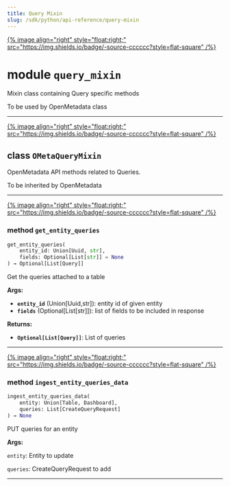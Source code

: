 ```yaml
---
title: Query Mixin
slug: /sdk/python/api-reference/query-mixin
---
```




[{% image align="right" style="float:right;" src="https://img.shields.io/badge/-source-cccccc?style=flat-square" /%}](https://github.com/open-metadata/OpenMetadata/tree/main/ingestion/src/metadata/ingestion/ometa/mixins/query_mixin.py#L0")

# module `query_mixin`
Mixin class containing Query specific methods 

To be used by OpenMetadata class 



---

[{% image align="right" style="float:right;" src="https://img.shields.io/badge/-source-cccccc?style=flat-square" /%}](https://github.com/open-metadata/OpenMetadata/tree/main/ingestion/src/metadata/ingestion/ometa/mixins/query_mixin.py#L30")

## class `OMetaQueryMixin`
OpenMetadata API methods related to Queries. 

To be inherited by OpenMetadata 




---

[{% image align="right" style="float:right;" src="https://img.shields.io/badge/-source-cccccc?style=flat-square" /%}](https://github.com/open-metadata/OpenMetadata/tree/main/ingestion/src/metadata/ingestion/ometa/mixins/query_mixin.py#L92")

### method `get_entity_queries`

```python
get_entity_queries(
    entity_id: Union[Uuid, str],
    fields: Optional[List[str]] = None
) → Optional[List[Query]]
```

Get the queries attached to a table 



**Args:**
 
 - <b>`entity_id`</b> (Union[Uuid,str]):  entity id of given entity 
 - <b>`fields`</b> (Optional[List[str]]):  list of fields to be included in response 





**Returns:**
 
 - <b>`Optional[List[Query]]`</b>:  List of queries 

---

[{% image align="right" style="float:right;" src="https://img.shields.io/badge/-source-cccccc?style=flat-square" /%}](https://github.com/open-metadata/OpenMetadata/tree/main/ingestion/src/metadata/ingestion/ometa/mixins/query_mixin.py#L52")

### method `ingest_entity_queries_data`

```python
ingest_entity_queries_data(
    entity: Union[Table, Dashboard],
    queries: List[CreateQueryRequest]
) → None
```

PUT queries for an entity

**Args:**

`entity`: Entity to update 

`queries`: CreateQueryRequest to add 




---


